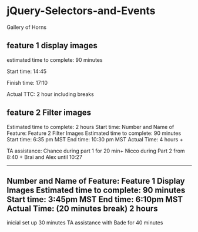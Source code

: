# jQuery-Selectors-and-Events
Gallery of Horns

## feature 1 display images

estimated time to complete: 90 minutes

Start time: 14:45

Finish time: 17:10

Actual TTC: 2 hour including breaks

## feature 2 Filter images

Estimated time to complete: 2 hours
Start time: Number and Name of Feature: Feature 2 Filter Images
Estimated time to complete: 90 minutes
Start time: 6:35 pm MST
End time: 10:30 pm MST
Actual Time: 4 hours +

TA assistance: 
Chance during part 1 for 20 min+
Nicco during Part 2 from 8:40 +
Brai and Alex until 10:27

-------------------------------------------------------------------------------------------------------------------------------------------

Number and Name of Feature: Feature 1 Display Images
Estimated time to complete: 90 minutes
Start time: 3:45pm MST
End time: 6:10pm MST
Actual Time: (20 minutes break) 2 hours
--------------------------------------------------------------------------------------------------------------------------------------------
inicial set up 30 minutes
TA assistance with Bade for 40 minutes


